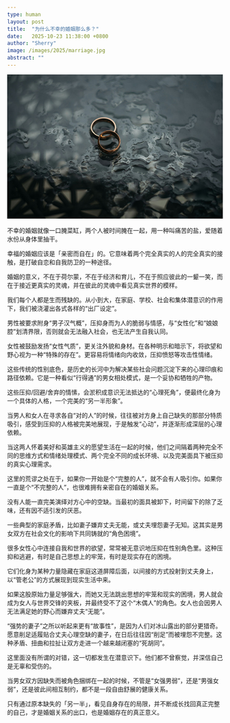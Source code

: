 ```yaml
---
type: human
layout: post
title:  "为什么不幸的婚姻那么多？"
date:   2025-10-23 11:38:00 +0800
author: "Sherry"
image: /images/2025/marriage.jpg
abstract: ""
---
```


![cover](/images/2025/marriage.jpg)

不幸的婚姻就像一口腌菜缸，两个人被时间腌在一起，用一种叫痛苦的盐，爱随着水份从身体里抽干。

幸福的婚姻应该是「亲密而自在」的。它意味着两个完全真实的人的完全真实的接触，是打破自恋和自我防卫的一种途径。

婚姻的意义，不在于荷尔蒙，不在于经济和育儿，不在于照应彼此的一颦一笑，而在于接近更真实的灵魂，并在彼此的灵魂中看见真实世界的模样。

我们每个人都是生而残缺的。从小到大，在家庭、学校、社会和集体潜意识的作用下，我们被浇灌出各式各样的“出厂设定”。

男性被要求附身“男子汉气概”，压抑身而为人的脆弱与情感，与“女性化”和“娘娘腔”划清界限，否则就会无法融入社会，也无法产生自我认同。

女性被鼓励发扬“女性气质”，更关注外貌和身材。在各种明示和暗示下，将欲望和野心视为一种“特殊的存在”。更容易将情绪向内收敛，压抑愤怒等攻击性情绪。

这些传统的性别底色，是历史的长河中为解决某些社会问题沉淀下来的心理印痕和路径依赖。它是一种看似“行得通”的男女相处模式，是一个妥协和牺牲的产物。

这些压抑/回避/舍弃的情愫，会淤积成意识无法抵达的“心理死角”，便最终化身为一个具体的人格，一个完美的“另一半形象”。

当男人和女人在寻求各自“对的人”的时候，往往被对方身上自己缺失的那部分特质吸引，感受到压抑的人格被完美地展现，于是触发“心动”，并逐渐形成深层的心理依赖。

当这两人怀着美好和英雄主义的愿望生活在一起的时候，他们之间隔着两种完全不同的思维方式和情绪处理模式、两个完全不同的成长环境、以及完美面具下被压抑的真实心理需求。

这里的荒谬之处在于，如果你一开始是个“完整的人”，就不会有人吸引你。如果你一直是个“不完整的人”，也很难拥有亲密自在的婚姻关系。

没有人能一直完美演绎对方心中的空缺。当最初的面具被卸下，时间留下的除了乏味，还有因不适引发的厌恶。

一些典型的家庭矛盾，比如妻子嫌弃丈夫无能，或丈夫埋怨妻子无知。这其实是男女双方在社会文化的影响下共同铸就的“角色困境”。

很多女性心中连接自我和世界的欲望，常常被无意识地压抑在性别角色里。这种压抑和逃避，有时是自己思想上的牢笼，有时是现实存在的困境。

它们化身为某种力量隐藏在家庭这道屏障后面，以间接的方式投射到丈夫身上，以“管老公”的方式展现到现实生活中来。

如果这股原始力量足够强大，而她又无法跳出思想的牢笼和现实的困境，男人就会成为女人与世界交锋的夹板，并最终受不了这个“木偶人”的角色。女人也会因男人无法满足她的野心而嫌弃丈夫“无能”。

“强势的妻子”之所以听起来更有“故事性”，是因为人们对冰山露出的部分更猎奇。愿意削足适履贴合丈夫心理空缺的妻子，在日后往往因“削足”而被埋怨不完整。这种矛盾、扭曲和拉扯让双方走进一个越来越闭塞的“死胡同”。

这里面没有所谓的对错，这一切都发生在潜意识下。他们都不曾察觉，并深信自己是无辜和受伤的。

当男女双方因缺失而被角色捆绑在一起的时候，不管是“女强男弱”，还是“男强女弱”，还是彼此间相互制约，都不是一段自由舒展的健康关系。

只有通过原本缺失的「另一半」，看见自身存在的局限，并不断成长找回真正完整的自己，才是婚姻关系的出口，也是婚姻存在的真正意义。
